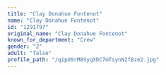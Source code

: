 ```yaml
---
title: "Clay Donahue Fontenot"
name: "Clay Donahue Fontenot"
id: "1291797"
original_name: "Clay Donahue Fontenot"
known_for_department: "Crew"
gender: "2"
adult: "false"
profile_path: "/qipU9rM8SyqXDC7mTsynN2f8ze2.jpg"
---
```

